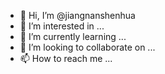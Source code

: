 - 👋 Hi, I’m @jiangnanshenhua
- 👀 I’m interested in ...
- 🌱 I’m currently learning ...
- 💞️ I’m looking to collaborate on ...
- 📫 How to reach me ...

<!---
jiangnanshenhua/jiangnanshenhua is a ✨ special ✨ repository because its `README.md` (this file) appears on your GitHub profile.
You can click the Preview link to take a look at your changes.
--->
